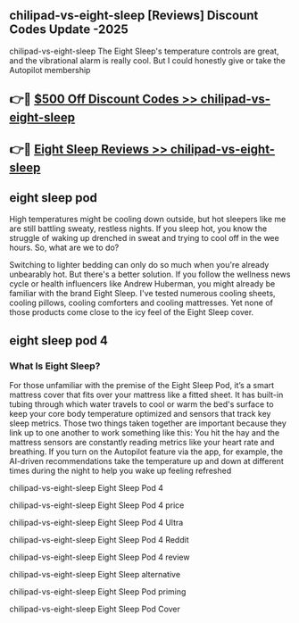 ## chilipad-vs-eight-sleep [Reviews​] Discount Codes Update -2025

chilipad-vs-eight-sleep The Eight Sleep's temperature controls are great, and the vibrational alarm is really cool. But I could honestly give or take the Autopilot membership

## 👉🔴 [$500 Off Discount Codes >> chilipad-vs-eight-sleep](http://download.freeplayer.one?title=chilipad-vs-eight-sleep&ref=18-ES)

## 👉🔴 [Eight Sleep Reviews >> chilipad-vs-eight-sleep](http://download.freeplayer.one?title=chilipad-vs-eight-sleep&ref=18-ES)

## eight sleep pod

High temperatures might be cooling down outside, but hot sleepers like me are still battling sweaty, restless nights. If you sleep hot, you know the struggle of waking up drenched in sweat and trying to cool off in the wee hours. So, what are we to do?

Switching to lighter bedding can only do so much when you're already unbearably hot. But there's a better solution. If you follow the wellness news cycle or health influencers like Andrew Huberman, you might already be familiar with the brand Eight Sleep. I've tested numerous cooling sheets, cooling pillows, cooling comforters and cooling mattresses. Yet none of those products come close to the icy feel of the Eight Sleep cover.

## eight sleep pod 4

### What Is Eight Sleep?

For those unfamiliar with the premise of the Eight Sleep Pod, it’s a smart mattress cover that fits over your mattress like a fitted sheet. It has built-in tubing through which water travels to cool or warm the bed's surface to keep your core body temperature optimized and sensors that track key sleep metrics. Those two things taken together are important because they link up to one another to work something like this: You hit the hay and the mattress sensors are constantly reading metrics like your heart rate and breathing. If you turn on the Autopilot feature via the app, for example, the AI-driven recommendations take the temperature up and down at different times during the night to help you wake up feeling refreshed

chilipad-vs-eight-sleep Eight Sleep Pod 4

chilipad-vs-eight-sleep Eight Sleep Pod 4 price

chilipad-vs-eight-sleep Eight Sleep Pod 4 Ultra

chilipad-vs-eight-sleep Eight Sleep Pod 4 Reddit

chilipad-vs-eight-sleep Eight Sleep Pod 4 review

chilipad-vs-eight-sleep Eight Sleep alternative

chilipad-vs-eight-sleep Eight Sleep Pod priming

chilipad-vs-eight-sleep Eight Sleep Pod Cover